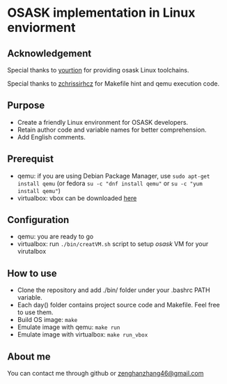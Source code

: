 # OSASK implementation in Linux enviorment

## Acknowledgement

Special thanks to [yourtion](https://github.com/yourtion) for providing osask Linux toolchains.

Special thanks to [zchrissirhcz](https://github.com/zchrissirhcz) for Makefile hint and qemu execution code.

## Purpose

* Create a friendly Linux environment for OSASK developers.
* Retain author code and variable names for better comprehension.
* Add English comments.

## Prerequist
- qemu: if you are using Debian Package Manager, use `sudo apt-get install qemu` (or fedora `su -c "dnf install qemu"` or `su -c "yum install qemu"`)
- virtualbox: vbox can be downloaded [here](https://www.virtualbox.org/wiki/Downloads)

## Configuration
- qemu: you are ready to go
- virtualbox: run `./bin/creatVM.sh` script to setup _osask_ VM for your virutalbox

## How to use
- Clone the repository and add ./bin/ folder under your .bashrc PATH variable.
- Each day() folder contains project source code and Makefile. Feel free to use them.
- Build OS image: `make`
- Emulate image with qemu: `make run`
- Emulate image with virtualbox: `make run_vbox`

## About me
You can contact me through github or zenghanzhang46@gmail.com
